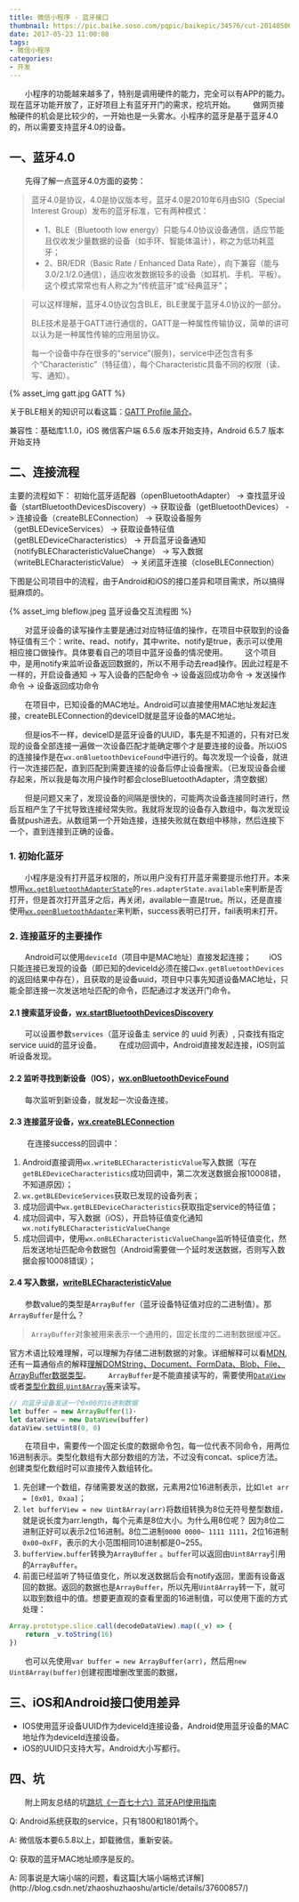 ```yaml
---
title: 微信小程序 - 蓝牙接口
thumbnail: https://pic.baike.soso.com/pqpic/baikepic/34576/cut-20140506154508-492844147.jpg/0
date: 2017-05-23 11:00:08
tags: 
- 微信小程序
categories: 
- 开发
---
```


　　小程序的功能越来越多了，特别是调用硬件的能力，完全可以有APP的能力。现在蓝牙功能开放了，正好项目上有蓝牙开门的需求，挖坑开始。
　　做网页接触硬件的机会是比较少的，一开始也是一头雾水。小程序的蓝牙是基于蓝牙4.0的，所以需要支持蓝牙4.0的设备。

## 一、蓝牙4.0
　　先得了解一点蓝牙4.0方面的姿势：
> 蓝牙4.0是协议，4.0是协议版本号，蓝牙4.0是2010年6月由SIG（Special Interest Group）发布的蓝牙标准，它有两种模式：
> * 1、BLE（Bluetooth low energy）只能与4.0协议设备通信，适应节能且仅收发少量数据的设备（如手环、智能体温计），称之为低功耗蓝牙；
> * 2、BR/EDR（Basic Rate / Enhanced Data Rate），向下兼容（能与3.0/2.1/2.0通信），适应收发数据较多的设备（如耳机、手机、平板）。这个模式常常也有人称之为“传统蓝牙”或“经典蓝牙”；

> <p>可以这样理解，蓝牙4.0协议包含BLE，BLE隶属于蓝牙4.0协议的一部分。<p>
> <p>BLE技术是基于GATT进行通信的，GATT是一种属性传输协议，简单的讲可以认为是一种属性传输的应用层协议。</p>
> <p>每一个设备中存在很多的“service”(服务)，service中还包含有多个“Characteristic”（特征值），每个Characteristic具备不同的权限（读、写、通知）。</p>

<!--more-->

{% asset_img gatt.jpg GATT %}

关于BLE相关的知识可以看这篇：[GATT Profile 简介](https://www.race604.com/gatt-profile-intro/)。

兼容性：基础库1.1.0，iOS 微信客户端 6.5.6 版本开始支持，Android 6.5.7 版本开始支持

## 二、连接流程
主要的流程如下：
初始化蓝牙适配器（openBluetoothAdapter） ->  查找蓝牙设备（startBluetoothDevicesDiscovery）-> 获取设备（getBluetoothDevices） -> 连接设备（createBLEConnection） -> 获取设备服务（getBLEDeviceServices） -> 获取设备特征值（getBLEDeviceCharacteristics） -> 开启蓝牙设备通知（notifyBLECharacteristicValueChange） -> 写入数据（writeBLECharacteristicValue） -> 关闭蓝牙连接（closeBLEConnection）

下图是公司项目中的流程，由于Android和iOS的接口差异和项目需求，所以搞得挺麻烦的。

{% asset_img bleflow.jpeg 蓝牙设备交互流程图 %}

　　对蓝牙设备的读写操作主要是通过对应特征值的操作，在项目中获取到的设备特征值有三个：write、read、notify，其中write、notify是true，表示可以使用相应接口做操作。具体要看自己的项目中蓝牙设备的情况使用。
　　这个项目中，是用notify来监听设备返回数据的，所以不用手动去read操作。因此过程是不一样的，开启设备通知 -> 写入设备的匹配命令 -> 设备返回成功命令 -> 发送操作命令 -> 设备返回成功命令

　　在项目中，已知设备的MAC地址。Android可以直接使用MAC地址发起连接，createBLEConnection的deviceID就是蓝牙设备的MAC地址。

　　但是ios不一样，deviceID是蓝牙设备的UUID，事先是不知道的，只有对已发现的设备全部连接一遍做一次设备匹配才能确定哪个才是要连接的设备。所以iOS的连接操作是在`wx.onBluetoothDeviceFound`中进行的。每次发现一个设备，就进行一次连接匹配，直到匹配到需要连接的设备后停止设备搜索。（已发现设备会缓存起来，所以我是每次用户操作时都会closeBluetoothAdapter，清空数据）

　　但是问题又来了，发现设备的间隔是很快的，可能两次设备连接同时进行，然后互相产生了干扰导致连接经常失败。我就将发现的设备存入数组中，每次发现设备就push进去。从数组第一个开始连接，连接失败就在数组中移除，然后连接下一个，直到连接到正确的设备。

### 1. 初始化蓝牙
　　小程序是没有打开蓝牙权限的，所以用户没有打开蓝牙需要提示他打开。本来想用[`wx.getBluetoothAdapterState`](https://mp.weixin.qq.com/debug/wxadoc/dev/api/bluetooth.html#wxgetbluetoothadapterstateobject)的`res.adapterState.available`来判断是否打开，但是首次打开蓝牙之后，再关闭，available一直是true。所以，还是直接使用[`wx.openBluetoothAdapter`](https://mp.weixin.qq.com/debug/wxadoc/dev/api/bluetooth.html#wxopenbluetoothadapterobject)来判断，success表明已打开，fail表明未打开。

### 2. 连接蓝牙的主要操作
　　Android可以使用`deviceId`（项目中是MAC地址）直接发起连接；
　　iOS只能连接已发现的设备（即已知的deviceId必须在接口`wx.getBluetoothDevices`的返回结果中存在），且获取的是设备uuid，项目中只事先知道设备MAC地址，只能全部连接一次发送地址匹配的命令，匹配通过才发送开门命令。

#### 2.1 搜索蓝牙设备，[wx.startBluetoothDevicesDiscovery](https://mp.weixin.qq.com/debug/wxadoc/dev/api/bluetooth.html#wxstartbluetoothdevicesdiscoveryobject)
　　可以设置参数`services`（蓝牙设备主 service 的 uuid 列表）, 只查找有指定service uuid的蓝牙设备。
　　在成功回调中，Android直接发起连接，iOS则监听设备发现。

#### 2.2 监听寻找到新设备（IOS），[wx.onBluetoothDeviceFound](https://mp.weixin.qq.com/debug/wxadoc/dev/api/bluetooth.html#wxonbluetoothdevicefoundcallback)
　　每次监听到新设备，就发起一次设备连接。

#### 2.3 连接蓝牙设备，[wx.createBLEConnection](https://mp.weixin.qq.com/debug/wxadoc/dev/api/bluetooth.html#wxcreatebleconnectionobject)
　　 在连接success的回调中：
1. Android直接调用`wx.writeBLECharacteristicValue`写入数据（写在`getBLEDeviceCharacteristics`成功回调中，第二次发送数据会报10008错，不知道原因）；
2. `wx.getBLEDeviceServices`获取已发现的设备列表；
3. 成功回调中`wx.getBLEDeviceCharacteristics`获取指定service的特征值；
4. 成功回调中，写入数据（iOS），开启特征值变化通知`wx.notifyBLECharacteristicValueChange`
5. 成功回调中，使用`wx.onBLECharacteristicValueChange`监听特征值变化，然后发送地址匹配命令数据包（Android需要做一个延时发送数据，否则写入数据会报10008错误）；

#### 2.4 写入数据，[writeBLECharacteristicValue](https://mp.weixin.qq.com/debug/wxadoc/dev/api/bluetooth.html#wxwriteblecharacteristicvalueobject)
　　参数value的类型是`ArrayBuffer`（蓝牙设备特征值对应的二进制值）。那`ArrayBuffer`是什么？

> `ArrayBuffer`对象被用来表示一个通用的，固定长度的二进制数据缓冲区。

官方术语比较难理解，可以理解为存储二进制数据的对象。详细解释可以看[MDN](https://developer.mozilla.org/zh-CN/docs/Web/JavaScript/Reference/Global_Objects/ArrayBuffer),还有一篇通俗点的解释[理解DOMString、Document、FormData、Blob、File、ArrayBuffer数据类型](http://www.zhangxinxu.com/wordpress/2013/10/understand-domstring-document-formdata-blob-file-arraybuffer/)。
　　`ArrayBuffer`是不能直接读写的，需要使用[`DataView`](https://developer.mozilla.org/zh-CN/docs/Web/JavaScript/Reference/Global_Objects/DataView)或者[类型化数组,`Uint8Array`等](https://developer.mozilla.org/zh-CN/docs/Web/JavaScript/Typed_arrays)来读写。

```javascript
// 向蓝牙设备发送一个0x00的16进制数据
let buffer = new ArrayBuffer(1)·
let dataView = new DataView(buffer)
dataView.setUint8(0, 0)
```

　　在项目中，需要传一个固定长度的数据命令包，每一位代表不同命令，用两位16进制表示。类型化数组有大部分数组的方法，不过没有concat、splice方法。创建类型化数组时可以直接传入数组转化。
1. 先创建一个数组，存储需要发送的数据，元素用2位16进制表示，比如`let arr = [0x01, 0xaa]`；
2. `let bufferView = new Uint8Array(arr)`将数组转换为8位无符号整型数组，就是说长度为arr.length，每个元素是8位大小。为什么用8位呢？ 因为8位二进制正好可以表示2位16进制。8位二进制`0000 0000~ 1111 1111`，2位16进制`0x00~0xFF`，表示的大小范围相同10进制都是0~255。
3. `bufferView.buffer`转换为`ArrayBuffer` 。`buffer`可以返回由`Uint8Array`引用的`ArrayBuffer`。
4. 前面已经监听了特征值变化，所以发送数据后会有notify返回，里面有设备返回的数据。返回的数据也是`ArrayBuffer`，所以先用`Uint8Array`转一下，就可以取到数组中的值。想要更直观的查看里面的16进制值，可以使用下面的方式处理：
```javascript
Array.prototype.slice.call(decodeDataView).map((_v) => {
    return _v.toString(16)
})
```

　　也可以先使用`var buffer = new ArrayBuffer(arr)`，然后用`new Uint8Array(buffer)`创建视图增删改里面的数据，

## 三、iOS和Android接口使用差异
* IOS使用蓝牙设备UUID作为deviceId连接设备，Android使用蓝牙设备的MAC地址作为deviceId连接设备。
* iOS的UUID只支持大写，Android大小写都行。

## 四、坑
　　附上网友总结的坑[跳坑《一百七十六》蓝牙API使用指南](http://www.wxapp-union.com/forum.php?mod=viewthread&tid=4052&highlight=%E8%93%9D%E7%89%99)
<p> Q: Android系统获取的service，只有1800和1801两个。</p>
<p> A: 微信版本要6.5.8以上，卸载微信，重新安装。</p>

<p> Q: 获取的蓝牙MAC地址顺序是反的。</p>
<p> A: 同事说是大端小端的问题，看这篇[大端小端格式详解](http://blog.csdn.net/zhaoshuzhaoshu/article/details/37600857/)</p>

